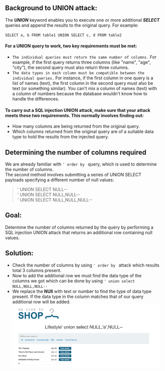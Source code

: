 **<h2>Background to UNION attack:</h2>**

The **_UNION_** keyword enables you to execute one or more additional **_SELECT_** queries and append the results to the original query. For example:

``SELECT a, b FROM table1 UNION SELECT c, d FROM table2``

**<h4>For a UNION query to work, two key requirements must be met:</h4>**

- ``The individual queries must return the same number of columns.`` For example, if the first query returns three columns (like "name", "age", "city"), the second query must also return three columns.
- ``The data types in each column must be compatible between the individual queries.``  For instance, if the first column in one query is a list of names (text), the first column in the second query must also be text (or something similar). You can't mix a column of names (text) with a column of numbers because the database wouldn't know how to handle the differences.

**<h4>To carry out a SQL injection UNION attack, make sure that your attack meets these two requirements. This normally involves finding out:</h4>**

- How many columns are being returned from the original query.
- Which columns returned from the original query are of a suitable data type to hold the results from the injected query.

<h2>Determining the number of columns required</h2>

We are already familiar with ``' order by `` query, which is used to determine the number of columns.<br>
The second method involves submitting a series of UNION SELECT payloads specifying a different number of null values:
>' UNION SELECT NULL-- <br>
' UNION SELECT NULL,NULL--<br>
' UNION SELECT NULL,NULL,NULL--

<h2>Goal:</h2>
Determine the number of columns returned by the query by performing a SQL injection UNION attack that returns an additional row containing null values.

<h2>Solution:</h2>

- Check the number of columns by using ``' order by `` attack which results total 3 columns present.
- Now to add the additional row we must find the data type of the columns we got which can be done by using ``' union select NULL,NULL,NULL--``
- We replace the **NUll** with text or number to find the type of data type present. If the data type in the column matches that of our query additional row will be added.
![alt text](/images/lab7additionalrow.png)
